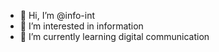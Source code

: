 - 👋 Hi, I’m @info-int
- 👀 I’m interested in information
- 🌱 I’m currently learning digital communication


<!---
info-int/info-int is a ✨ special ✨ repository because its `README.md` (this file) appears on your GitHub profile.
You can click the Preview link to take a look at your changes.
--->
